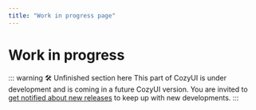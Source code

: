 ```yaml
---
title: "Work in progress page"
---
```


# Work in progress

::: warning 🛠️ Unfinished section here
This part of CozyUI is under development and is coming in a future CozyUI version. You are invited to [get notified about new releases](/general/support#where-to-get-notified-about-new-versions) to keep up with new developments.
:::